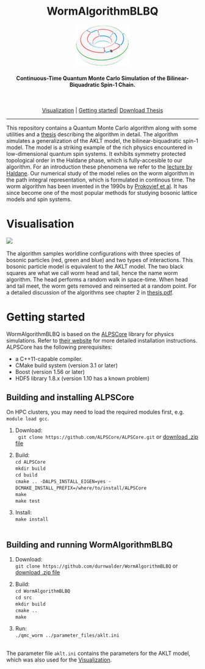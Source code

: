 


<div align="center">
<h1>WormAlgorithmBLBQ</h1>

 <img src="visualisations/torus_logo2.png" width="140" />

<h4>Continuous-Time Quantum Monte Carlo Simulation of the Bilinear-Biquadratic Spin-1 Chain.</h4>

<br />

[Visualization](#visualization) |
[Getting started](#getting-started)|
[Download Thesis](https://github.com/durnwalder/WormAlgorithmBLBQ/raw/main/thesis.pdf)
<br />
</div>
<hr />

This repository contains a Quantum Monte Carlo algorithm along with some utilities and a [thesis](https://github.com/durnwalder/WormAlgorithmBLBQ/raw/main/thesis.pdf) describing the algorithm in detail. The algorithm simulates a generalization of the AKLT model, the bilinear-biquadratic spin-1 model. The model is a striking example of the rich physics encountered in low-dimensional quantum spin systems. It exhibits symmetry protected topological order in the Haldane phase, which is fully-accesible to our algorithm. For an introduction these phenomena we refer to the [lecture by Haldane](https://www.nobelprize.org/uploads/2018/06/haldane-lecture.pdf). Our numerical study of the model relies on the worm algorithm in the path integral representation, which is formulated in continous time. The worm algorithm has been invented in the 1990s by [Prokovief et al](https://arxiv.org/abs/cond-mat/9703200). It has since become one of the most popular methods for studying bosonic lattice models and spin systems. 

# Visualisation
<p align="left">
  <img src="visualisations/insert2.gif" width="400" />
</p>

The algorithm samples worldline configurations with three species of bosonic particles (red, green and blue) and two types of interactions.  This bosonic particle model is equivalent to the AKLT model. The two black squares are what we call worm head and tail, hence the name worm algorithm. The head performs a random walk in space-time. When head and tail meet, the worm gets removed and reinserted at a random point. For a detailed discussion of the algorithms see chapter 2 in [thesis.pdf](https://github.com/durnwalder/WormAlgorithmBLBQ/raw/main/thesis.pdf).

# Getting started
WormAlgorithmBLBQ is based on the [ALPSCore](https://github.com/ALPSCore/ALPSCore)
library for physics simulations. Refer to [their website](http://alpscore.org/) for more detailed installation
instructions. ALPSCore has the following prerequisites:

  * a C++11-capable compiler.
  * CMake build system (version 3.1 or later)
  * Boost (version 1.56 or later)
  * HDF5 library 1.8.x (version 1.10 has a known problem)



## Building and installing ALPSCore
On HPC clusters, you may need to load the required modules first, e.g.  `module load gcc`.
1. Download: <br />
` git clone https://github.com/ALPSCore/ALPSCore.git` or <a href="https://github.com/ALPSCore/ALPSCore.git">download .zip file</a><br />

2. Build: <br />
`cd ALPSCore` <br />
`mkdir build` <br />
`cd build` <br />
`cmake .. -DALPS_INSTALL_EIGEN=yes -DCMAKE_INSTALL_PREFIX=/where/to/install/ALPSCore` <br />
`make `<br />
`make test`<br />

3. Install: <br />
`make install`<br /><br />  
## Building and running WormAlgorithmBLBQ


1. Download: <br />
`git clone https://github.com/durnwalder/WormAlgorithmBLBQ` or <a href="https://github.com/durnwalder/WormAlgorithmBLBQ/archive/master.zip">download .zip file</a><br />

1. Build: <br />
`cd WormAlgorithmBLBQ` <br />
`cd src` <br />
`mkdir build` <br />
`cmake ..` <br />
`make`<br />

1. Run: <br />
`./qmc_worm ../parameter_files/aklt.ini`<br /><br />  

The parameter file `aklt.ini` contains the parameters for the AKLT model, which was also used for the [Visualization](#visualization).
